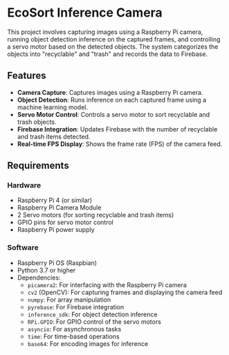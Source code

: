# EcoSort Inference Camera

This project involves capturing images using a Raspberry Pi camera, running object detection inference on the captured frames, and controlling a servo motor based on the detected objects. The system categorizes the objects into "recyclable" and "trash" and records the data to Firebase.

## Features
- **Camera Capture**: Captures images using a Raspberry Pi camera.
- **Object Detection**: Runs inference on each captured frame using a machine learning model.
- **Servo Motor Control**: Controls a servo motor to sort recyclable and trash objects.
- **Firebase Integration**: Updates Firebase with the number of recyclable and trash items detected.
- **Real-time FPS Display**: Shows the frame rate (FPS) of the camera feed.

## Requirements

### Hardware
- Raspberry Pi 4 (or similar)
- Raspberry Pi Camera Module
- 2 Servo motors (for sorting recyclable and trash items)
- GPIO pins for servo motor control
- Raspberry Pi power supply

### Software
- Raspberry Pi OS (Raspbian)
- Python 3.7 or higher
- Dependencies:
  - `picamera2`: For interfacing with the Raspberry Pi camera
  - `cv2` (OpenCV): For capturing frames and displaying the camera feed
  - `numpy`: For array manipulation
  - `pyrebase`: For Firebase integration
  - `inference_sdk`: For object detection inference
  - `RPi.GPIO`: For GPIO control of the servo motors
  - `asyncio`: For asynchronous tasks
  - `time`: For time-based operations
  - `base64`: For encoding images for inference
